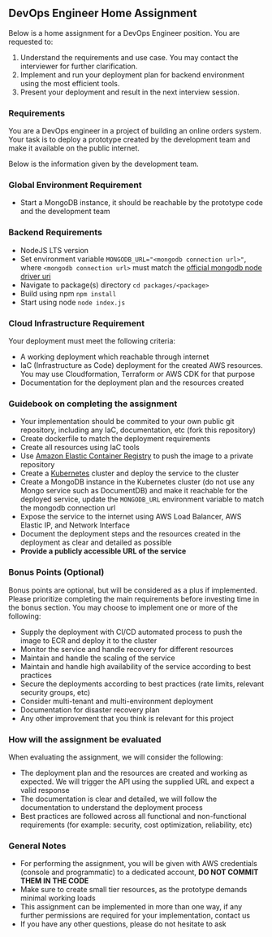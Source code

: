 ## DevOps Engineer Home Assignment
Below is a home assignment for a DevOps Engineer position. You are requested to:
1. Understand the requirements and use case. You may contact the interviewer for further clarification.
2. Implement and run your deployment plan for backend environment using the most efficient tools.
3. Present your deployment and result in the next interview session.

### Requirements
You are a DevOps engineer in a project of building an online orders system. Your task is to deploy a prototype created by the development team and make it available on the public internet.

Below is the information given by the development team.

### Global Environment Requirement
- Start a MongoDB instance, it should be reachable by the prototype code and the development team

### Backend Requirements
- NodeJS LTS version
- Set environment variable `MONGODB_URL="<mongodb connection url>"`, where `<mongodb connection url>` must match the [official mongodb node driver uri](https://docs.mongodb.com/drivers/node/current/fundamentals/connection/#connection-uri)
- Navigate to package(s) directory `cd packages/<package>`
- Build using npm `npm install`
- Start using node `node index.js`

### Cloud Infrastructure Requirement
Your deployment must meet the following criteria:
- A working deployment which reachable through internet
- IaC (Infrastructure as Code) deployment for the created AWS resources. You may use Cloudformation, Terraform or AWS CDK for that purpose 
- Documentation for the deployment plan and the resources created

### Guidebook on completing the assignment
- Your implementation should be commited to your own public git repository, including any IaC, documentation, etc (fork this repository)
- Create dockerfile to match the deployment requirements
- Create all resources using IaC tools
- Use [Amazon Elastic Container Registry](https://us-east-1.console.aws.amazon.com/ecr/get-started) to push the image to a private repository
- Create a [Kubernetes](https://us-east-1.console.aws.amazon.com/eks/home) cluster and deploy the service to the cluster
- Create a MongoDB instance in the Kubernetes cluster (do not use any Mongo service such as DocumentDB) and make it reachable for the deployed service, update the `MONGODB_URL` environment variable to match the mongodb connection url 
- Expose the service to the internet using AWS Load Balancer, AWS Elastic IP, and Network Interface
- Document the deployment steps and the resources created in the deployment as clear and detailed as possible
- **Provide a publicly accessible URL of the service**

### Bonus Points (Optional)
Bonus points are optional, but will be considered as a plus if implemented. Please prioritize completing the main requirements before investing time in the bonus section.
You may choose to implement one or more of the following:
- Supply the deployment with CI/CD automated process to push the image to ECR and deploy it to the cluster
- Monitor the service and handle recovery for different resources
- Maintain and handle the scaling of the service
- Maintain and handle high availability of the service according to best practices
- Secure the deployments according to best practices (rate limits, relevant security groups, etc)
- Consider multi-tenant and multi-environment deployment 
- Documentation for disaster recovery plan
- Any other improvement that you think is relevant for this project

### How will the assignment be evaluated
When evaluating the assignment, we will consider the following:
- The deployment plan and the resources are created and working as expected. We will trigger the API using the supplied URL and expect a valid response
- The documentation is clear and detailed, we will follow the documentation to understand the deployment process
- Best practices are followed across all functional and non-functional requirements (for example: security, cost optimization, reliability, etc)

### General Notes
- For performing the assignment, you will be given with AWS credentials (console and programmatic) to a dedicated account, **DO NOT COMMIT THEM IN THE CODE**
- Make sure to create small tier resources, as the prototype demands minimal working loads
- This assignment can be implemented in more than one way, if any further permissions are required for your implementation, contact us
- If you have any other questions, please do not hesitate to ask

